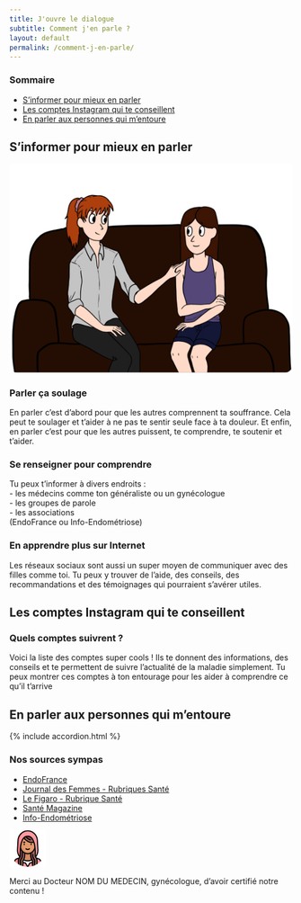 ```yaml
---
title: J'ouvre le dialogue
subtitle: Comment j'en parle ?
layout: default
permalink: /comment-j-en-parle/
---
```

<section class="sources section">
    <div class="container">
        <div class="row">
            <h3>Sommaire</h3>
            <ul class="d-flex flex-column justify-content-lg-between flex-lg-row">
                <li><a href="#sect1">S’informer pour mieux en parler</a></li>
                <li><a href="#sect2">Les comptes Instagram qui te conseillent</a></li>
                <li><a href="#sect3">En parler aux personnes qui m’entoure</a></li>
            </ul>
        </div>
    </div>
</section>

<section id="sect1" class="section">
    <div class="container">
        <h2><span>S’informer pour mieux en parler</span></h2>
        <div class="row d-flex justify-content-lg-between mb-72">
            <img class="col-lg-6" src="/assets/images/Fausse_image.jpg">
            <div class="col-lg-5 d-flex justify-content-center flex-column">
                <h3>Parler ça soulage</h3>
                <p>En parler c’est d’abord pour que les autres comprennent ta souffrance.  Cela peut te soulager et t’aider à ne pas te sentir seule face à ta douleur. Et enfin, en parler c’est pour que les autres puissent, te comprendre, te soutenir et t’aider.</p>
            </div>
        </div>
        <div class="row d-flex justify-content-lg-between ">
            <div class="col-lg-6 d-flex justify-content-center flex-column">
                <h3>Se renseigner pour comprendre</h3>
                <p>Tu peux t’informer à divers endroits : <br>
                - les médecins comme ton généraliste ou un gynécologue<br>
                - les groupes de parole<br>
                - les associations<br>
                (EndoFrance ou Info-Endométriose)</p>
            </div>
            <div class="col-lg-5 d-flex justify-content-center flex-column">
                <h3>En apprendre plus sur Internet</h3>
                <p>Les réseaux sociaux sont aussi un super moyen de communiquer avec des filles comme toi. 
                Tu peux y trouver de l’aide, des conseils, des recommandations et des témoignages qui pourraient s’avérer utiles.</p>
            </div>
        </div>
    </div>
</section>

<section id="sect2" class="section">
    <div class="container">
        <h2 class="mb-56"><span>Les comptes Instagram qui te conseillent</span></h2>
        <div class="row mb-50">
            <div class="">
                <h3>Quels comptes suivrent ?</h3>
                <p>Voici la liste des comptes super cools ! Ils te donnent des informations, des conseils et te permettent de suivre l’actualité de la maladie simplement. Tu peux montrer ces comptes à ton entourage pour les aider à comprendre ce qu’il t’arrive</p>
            </div>
        </div>
    </div> 
</section>

<section id="sect3" class="section">
    <div class="container">
        <h2><span>En parler aux personnes qui m’entoure</span></h2>
        {% include accordion.html %}
    </div>
</section>


<section class="sources section">
    <div class="container">
        <div class="row">
            <h3>Nos sources sympas</h3>
            <ul class="d-flex flex-column justify-content-lg-between flex-lg-row">
                <li><a href="#">EndoFrance</a></li>
                <li><a href="#">Journal des Femmes - Rubriques Santé</a></li>
                <li><a href="#">Le Figaro - Rubrique Santé</a></li>
                <li><a href="#">Santé Magazine</a></li>
                <li><a href="#">Info-Endométriose</a></li>
            </ul>
            <div class="d-flex">
                <img src="/assets/images/le-petit-chaperon-rouge.png" alt="photo medecin" class="mr-1">
                <p>Merci au Docteur NOM DU MEDECIN, gynécologue, d’avoir certifié notre contenu !</p>
            </div>
        </div>
    </div>
</section>
